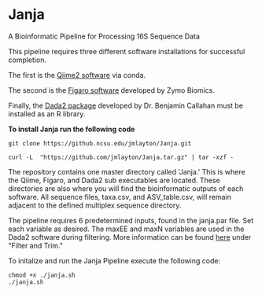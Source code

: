 # Janja
A Bioinformatic Pipeline for Processing 16S Sequence Data

This pipeline requires three different software installations for successful completion.

The first is the [Qiime2 software](https://docs.qiime2.org/2022.8/) via conda.

The second is the [Figaro software](https://github.com/Zymo-Research/figaro) developed by Zymo Biomics.

Finally, the [Dada2 package](https://benjjneb.github.io/dada2/dada-installation.html) developed by Dr. Benjamin Callahan must be installed as an R library.

**To install Janja run the following code**

```
git clone https://github.ncsu.edu/jmlayton/Janja.git

curl -L  "https://github.com/jmlayton/Janja.tar.gz" | tar -xzf -

```

The repository contains one master directory called 'Janja.' This is where the Qiime, Figaro, and Dada2 sub executables are located. These directories are also where you will find the bioinformatic outputs of each software. All sequence files, taxa.csv, and ASV_table.csv, will remain adjacent to the defined multiplex sequence directory.

The pipeline requires 6 predetermined inputs, found in the janja.par file. Set each variable as desired. The maxEE and maxN variables are used in the Dada2 software during filtering. More information can be found [here](https://benjjneb.github.io/dada2/tutorial.html) under "Filter and Trim."

To initalize and run the Janja Pipeline execute the following code:

```
chmod +x ./janja.sh
./janja.sh
```
